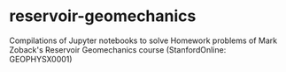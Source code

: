 # reservoir-geomechanics
Compilations of Jupyter notebooks to solve Homework problems of Mark Zoback's Reservoir Geomechanics course (StanfordOnline: GEOPHYSX0001)
